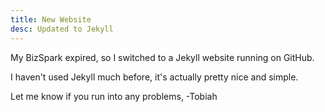 ```yaml
---
title: New Website
desc: Updated to Jekyll
---
```


My BizSpark expired, so I switched to a Jekyll website running on GitHub.

I haven't used Jekyll much before, it's actually pretty nice and simple.

Let me know if you run into any problems,
-Tobiah
